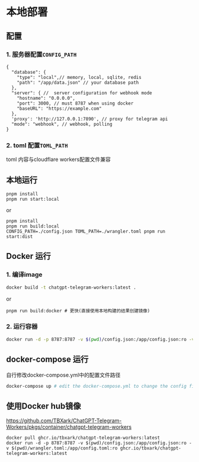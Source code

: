 # 本地部署


## 配置

### 1. 服务器配置`CONFIG_PATH`

```json5
{
  "database": {
    "type": "local",// memory, local, sqlite, redis
    "path": "/app/data.json" // your database path
  },
  "server": { //  server configuration for webhook mode
    "hostname": "0.0.0.0",
    "port": 3000, // must 8787 when using docker
    "baseURL": "https://example.com"
  },
  'proxy': 'http://127.0.0.1:7890', // proxy for telegram api
  "mode": "webhook", // webhook, polling
}
```

### 2. toml 配置`TOML_PATH`
toml 内容与cloudflare workers配置文件兼容


## 本地运行

```shell
pnpm install
pnpm run start:local
```
or

```shell
pnpm install
pnpm run build:local
CONFIG_PATH=./config.json TOML_PATH=./wrangler.toml pnpm run start:dist
```


## Docker 运行

### 1. 编译image

```bash
docker build -t chatgpt-telegram-workers:latest .
```
or
```shell
pnpm run build:docker # 更快(直接使用本地构建的结果创建镜像)
```

### 2. 运行容器

```bash
docker run -d -p 8787:8787 -v $(pwd)/config.json:/app/config.json:ro -v $(pwd)/wrangler.toml:/app/config.toml:ro chatgpt-telegram-workers:latest
```


## docker-compose 运行

自行修改docker-compose.yml中的配置文件路径

```bash
docker-compose up # edit the docker-compose.yml to change the config file path
```


## 使用Docker hub镜像

https://github.com/TBXark/ChatGPT-Telegram-Workers/pkgs/container/chatgpt-telegram-workers

```shell
docker pull ghcr.io/tbxark/chatgpt-telegram-workers:latest
docker run -d -p 8787:8787 -v $(pwd)/config.json:/app/config.json:ro -v $(pwd)/wrangler.toml:/app/config.toml:ro ghcr.io/tbxark/chatgpt-telegram-workers:latest
```